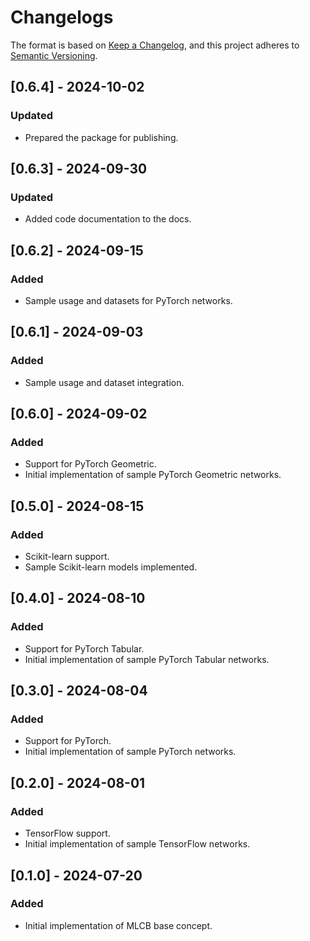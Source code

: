 # Changelogs

The format is based on [Keep a Changelog](https://keepachangelog.com/en/1.0.0/),
and this project adheres to [Semantic Versioning](https://semver.org/spec/v2.0.0.html).

## [0.6.4] - 2024-10-02
### Updated
- Prepared the package for publishing.

## [0.6.3] - 2024-09-30
### Updated
- Added code documentation to the docs.

## [0.6.2] - 2024-09-15
### Added
- Sample usage and datasets for PyTorch networks.

## [0.6.1] - 2024-09-03
### Added
- Sample usage and dataset integration.

## [0.6.0] - 2024-09-02
### Added
- Support for PyTorch Geometric.
- Initial implementation of sample PyTorch Geometric networks.

## [0.5.0] - 2024-08-15
### Added
- Scikit-learn support.
- Sample Scikit-learn models implemented.

## [0.4.0] - 2024-08-10
### Added
- Support for PyTorch Tabular.
- Initial implementation of sample PyTorch Tabular networks.

## [0.3.0] - 2024-08-04
### Added
- Support for PyTorch.
- Initial implementation of sample PyTorch networks.

## [0.2.0] - 2024-08-01
### Added
- TensorFlow support.
- Initial implementation of sample TensorFlow networks.

## [0.1.0] - 2024-07-20
### Added
- Initial implementation of MLCB base concept.